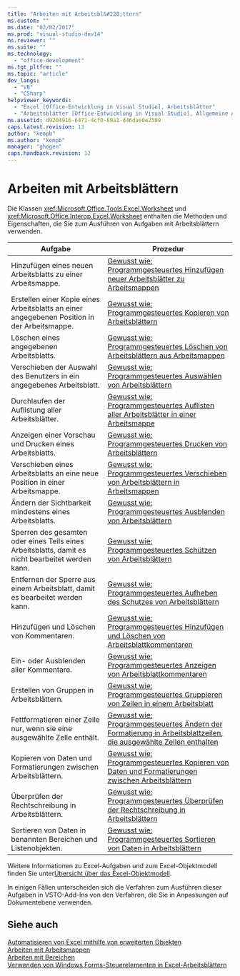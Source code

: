 ```yaml
---
title: "Arbeiten mit Arbeitsbl&#228;ttern"
ms.custom: ""
ms.date: "02/02/2017"
ms.prod: "visual-studio-dev14"
ms.reviewer: ""
ms.suite: ""
ms.technology: 
  - "office-development"
ms.tgt_pltfrm: ""
ms.topic: "article"
dev_langs: 
  - "VB"
  - "CSharp"
helpviewer_keywords: 
  - "Excel [Office-Entwicklung in Visual Studio], Arbeitsblätter"
  - "Arbeitsblätter [Office-Entwicklung in Visual Studio], Allgemeine Aufgaben"
ms.assetid: d9204916-6471-4cf0-89a1-d46dae0e2599
caps.latest.revision: 13
author: "kempb"
ms.author: "kempb"
manager: "ghogen"
caps.handback.revision: 12
---
```

# Arbeiten mit Arbeitsbl&#228;ttern
  Die Klassen <xref:Microsoft.Office.Tools.Excel.Worksheet> und <xref:Microsoft.Office.Interop.Excel.Worksheet> enthalten die Methoden und Eigenschaften, die Sie zum Ausführen von Aufgaben mit Arbeitsblättern verwenden.  
  
|Aufgabe|Prozedur|  
|-------------|--------------|  
|Hinzufügen eines neuen Arbeitsblatts zu einer Arbeitsmappe.|[Gewusst wie: Programmgesteuertes Hinzufügen neuer Arbeitsblätter zu Arbeitsmappen](../vsto/how-to-programmatically-add-new-worksheets-to-workbooks.md)|  
|Erstellen einer Kopie eines Arbeitsblatts an einer angegebenen Position in der Arbeitsmappe.|[Gewusst wie: Programmgesteuertes Kopieren von Arbeitsblättern](../vsto/how-to-programmatically-copy-worksheets.md)|  
|Löschen eines angegebenen Arbeitsblatts.|[Gewusst wie: Programmgesteuertes Löschen von Arbeitsblättern aus Arbeitsmappen](../vsto/how-to-programmatically-delete-worksheets-from-workbooks.md)|  
|Verschieben der Auswahl des Benutzers in ein angegebenes Arbeitsblatt.|[Gewusst wie: Programmgesteuertes Auswählen von Arbeitsblättern](../vsto/how-to-programmatically-select-worksheets.md)|  
|Durchlaufen der Auflistung aller Arbeitsblätter.|[Gewusst wie: Programmgesteuertes Auflisten aller Arbeitsblätter in einer Arbeitsmappe](../vsto/how-to-programmatically-list-all-worksheets-in-a-workbook.md)|  
|Anzeigen einer Vorschau und Drucken eines Arbeitsblatts.|[Gewusst wie: Programmgesteuertes Drucken von Arbeitsblättern](../vsto/how-to-programmatically-print-worksheets.md)|  
|Verschieben eines Arbeitsblatts an eine neue Position in einer Arbeitsmappe.|[Gewusst wie: Programmgesteuertes Verschieben von Arbeitsblättern in Arbeitsmappen](../vsto/how-to-programmatically-move-worksheets-within-workbooks.md)|  
|Ändern der Sichtbarkeit mindestens eines Arbeitsblatts.|[Gewusst wie: Programmgesteuertes Ausblenden von Arbeitsblättern](../vsto/how-to-programmatically-hide-worksheets.md)|  
|Sperren des gesamten oder eines Teils eines Arbeitsblatts, damit es nicht bearbeitet werden kann.|[Gewusst wie: Programmgesteuertes Schützen von Arbeitsblättern](../vsto/how-to-programmatically-protect-worksheets.md)|  
|Entfernen der Sperre aus einem Arbeitsblatt, damit es bearbeitet werden kann.|[Gewusst wie: Programmgesteuertes Aufheben des Schutzes von Arbeitsblättern](../vsto/how-to-programmatically-remove-protection-from-worksheets.md)|  
|Hinzufügen und Löschen von Kommentaren.|[Gewusst wie: Programmgesteuertes Hinzufügen und Löschen von Arbeitsblattkommentaren](../vsto/how-to-programmatically-add-and-delete-worksheet-comments.md)|  
|Ein\- oder Ausblenden aller Kommentare.|[Gewusst wie: Programmgesteuertes Anzeigen von Arbeitsblattkommentaren](../vsto/how-to-programmatically-display-worksheet-comments.md)|  
|Erstellen von Gruppen in Arbeitsblättern.|[Gewusst wie: Programmgesteuertes Gruppieren von Zeilen in einem Arbeitsblatt](../vsto/how-to-programmatically-group-rows-in-a-worksheet.md)|  
|Fettformatieren einer Zeile nur, wenn sie eine ausgewählte Zelle enthält.|[Gewusst wie: Programmgesteuertes Ändern der Formatierung in Arbeitsblattzeilen, die ausgewählte Zellen enthalten](../vsto/how-to-programmatically-change-formatting-in-worksheet-rows-containing-selected-cells.md)|  
|Kopieren von Daten und Formatierungen zwischen Arbeitsblättern.|[Gewusst wie: Programmgesteuertes Kopieren von Daten und Formatierungen zwischen Arbeitsblättern](../vsto/how-to-programmatically-copy-data-and-formatting-across-worksheets.md)|  
|Überprüfen der Rechtschreibung in Arbeitsblättern.|[Gewusst wie: Programmgesteuertes Überprüfen der Rechtschreibung in Arbeitsblättern](../vsto/how-to-programmatically-check-spelling-in-worksheets.md)|  
|Sortieren von Daten in benannten Bereichen und Listenobjekten.|[Gewusst wie: Programmgesteuertes Sortieren von Daten in Arbeitsblättern](../vsto/how-to-programmatically-sort-data-in-worksheets.md)|  
  
 Weitere Informationen zu Excel\-Aufgaben und zum Excel\-Objektmodell finden Sie unter[Übersicht über das Excel-Objektmodell](../vsto/excel-object-model-overview.md).  
  
 In einigen Fällen unterscheiden sich die Verfahren zum Ausführen dieser Aufgaben in VSTO\-Add\-Ins von den Verfahren, die Sie in Anpassungen auf Dokumentebene verwenden.  
  
## Siehe auch  
 [Automatisieren von Excel mithilfe von erweiterten Objekten](../vsto/automating-excel-by-using-extended-objects.md)   
 [Arbeiten mit Arbeitsmappen](../vsto/working-with-workbooks.md)   
 [Arbeiten mit Bereichen](../vsto/working-with-ranges.md)   
 [Verwenden von Windows Forms-Steuerelementen in Excel-Arbeitsblättern](../vsto/using-windows-forms-controls-on-excel-worksheets.md)  
  
  
